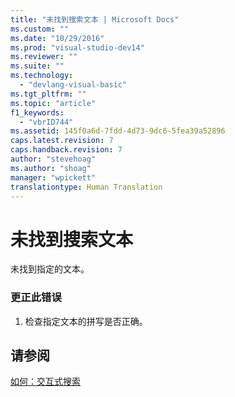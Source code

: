 ```yaml
---
title: "未找到搜索文本 | Microsoft Docs"
ms.custom: ""
ms.date: "10/29/2016"
ms.prod: "visual-studio-dev14"
ms.reviewer: ""
ms.suite: ""
ms.technology: 
  - "devlang-visual-basic"
ms.tgt_pltfrm: ""
ms.topic: "article"
f1_keywords: 
  - "vbrID744"
ms.assetid: 145f0a6d-7fdd-4d73-9dc6-5fea39a52896
caps.latest.revision: 7
caps.handback.revision: 7
author: "stevehoag"
ms.author: "shoag"
manager: "wpickett"
translationtype: Human Translation
---
```

# 未找到搜索文本
未找到指定的文本。  
  
### 更正此错误  
  
1.  检查指定文本的拼写是否正确。  
  
## 请参阅  
 [如何：交互式搜索](http://msdn.microsoft.com/zh-cn/e9fdbfab-bd59-401a-92d3-7ce1652b243c)